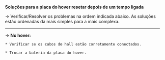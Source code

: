 **Soluções para a placa do hover resetar depois de um tempo ligada**

-> Verificar/Resolver os problemas na ordem indicada abaixo. As soluções estão ordenadas da mais simples para a mais complexa.

---

-> **No hover:**

    * Verificar se os cabos do hall estão corretamente conectados.

    * Trocar a bateria da placa do hover.

